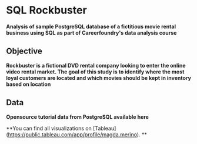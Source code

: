 # SQL Rockbuster
**Analysis of sample PostgreSQL database of a fictitious movie rental business using SQL as part of Careerfoundry's data analysis course**

## Objective
**Rockbuster is a fictional DVD rental company looking to enter the online video rental market. The goal of this study is to identify where the most loyal customers are located and which movies should be kept in inventory based on location**

## Data
**Opensource tutorial data from PostgreSQL available here**

**You can find all visualizations on [Tableau] (https://public.tableau.com/app/profile/magda.merino). **
